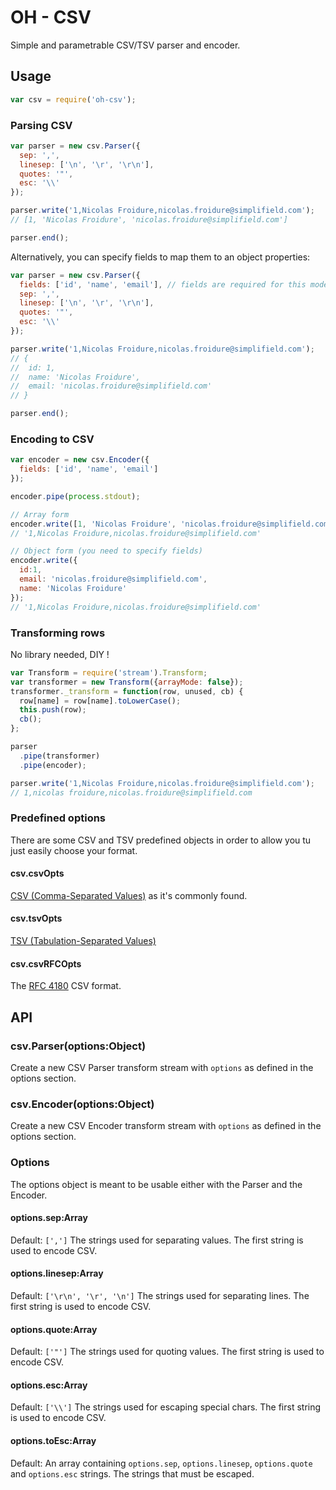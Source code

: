 # OH - CSV
Simple and parametrable CSV/TSV parser and encoder.

## Usage
```js
var csv = require('oh-csv');
```

### Parsing CSV

```js
var parser = new csv.Parser({
  sep: ',',
  linesep: ['\n', '\r', '\r\n'],
  quotes: '"',
  esc: '\\'
});

parser.write('1,Nicolas Froidure,nicolas.froidure@simplifield.com');
// [1, 'Nicolas Froidure', 'nicolas.froidure@simplifield.com']

parser.end();
```

Alternatively, you can specify fields to map them to an object properties:
```js
var parser = new csv.Parser({
  fields: ['id', 'name', 'email'], // fields are required for this mode
  sep: ',',
  linesep: ['\n', '\r', '\r\n'],
  quotes: '"',
  esc: '\\'
});

parser.write('1,Nicolas Froidure,nicolas.froidure@simplifield.com');
// {
//  id: 1,
//  name: 'Nicolas Froidure',
//  email: 'nicolas.froidure@simplifield.com'
// }

parser.end();
```

### Encoding to CSV

```js
var encoder = new csv.Encoder({
  fields: ['id', 'name', 'email']
});

encoder.pipe(process.stdout);

// Array form
encoder.write([1, 'Nicolas Froidure', 'nicolas.froidure@simplifield.com']);
// '1,Nicolas Froidure,nicolas.froidure@simplifield.com'

// Object form (you need to specify fields)
encoder.write({
  id:1,
  email: 'nicolas.froidure@simplifield.com',
  name: 'Nicolas Froidure'
});
// '1,Nicolas Froidure,nicolas.froidure@simplifield.com'
```

### Transforming rows

No library needed, DIY !

```js
var Transform = require('stream').Transform;
var transformer = new Transform({arrayMode: false});
transformer._transform = function(row, unused, cb) {
  row[name] = row[name].toLowerCase();
  this.push(row);
  cb();
};

parser
  .pipe(transformer)
  .pipe(encoder);

parser.write('1,Nicolas Froidure,nicolas.froidure@simplifield.com');
// 1,nicolas froidure,nicolas.froidure@simplifield.com
```

### Predefined options
There are some CSV and TSV predefined objects in order to allow you tu just
 easily choose your format.


#### csv.csvOpts

[CSV (Comma-Separated Values)](http://en.wikipedia.org/wiki/Comma-separated_values)
 as it's commonly found.

#### csv.tsvOpts

[TSV (Tabulation-Separated Values)](http://en.wikipedia.org/wiki/Tab-separated_values)

#### csv.csvRFCOpts

The [RFC 4180](http://tools.ietf.org/html/rfc4180) CSV format.

## API

### csv.Parser(options:Object)

Create a new CSV Parser transform stream with `options` as defined in the
 options section.

### csv.Encoder(options:Object)

Create a new CSV Encoder transform stream with `options` as defined in
 the options section.

### Options

The options object is meant to be usable either with the Parser and the Encoder.

#### options.sep:Array
Default: `[',']`
The strings used for separating values. The first string is used to encode CSV.

#### options.linesep:Array
Default: `['\r\n', '\r', '\n']`
The strings used for separating lines. The first string is used to encode CSV.

#### options.quote:Array
Default: `['"']`
The strings used for quoting values. The first string is used to encode CSV.

#### options.esc:Array
Default: `['\\']`
The strings used for escaping special chars. The first string is used to encode CSV.

#### options.toEsc:Array
Default: An array containing `options.sep`, `options.linesep`, `options.quote`
 and `options.esc` strings.
The strings that must be escaped.

